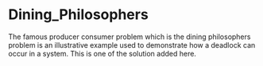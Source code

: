 # Dining_Philosophers
The famous producer consumer problem which is the dining philosophers problem is an illustrative example used to demonstrate how a deadlock can occur in a system.
This is one of the solution added here.
